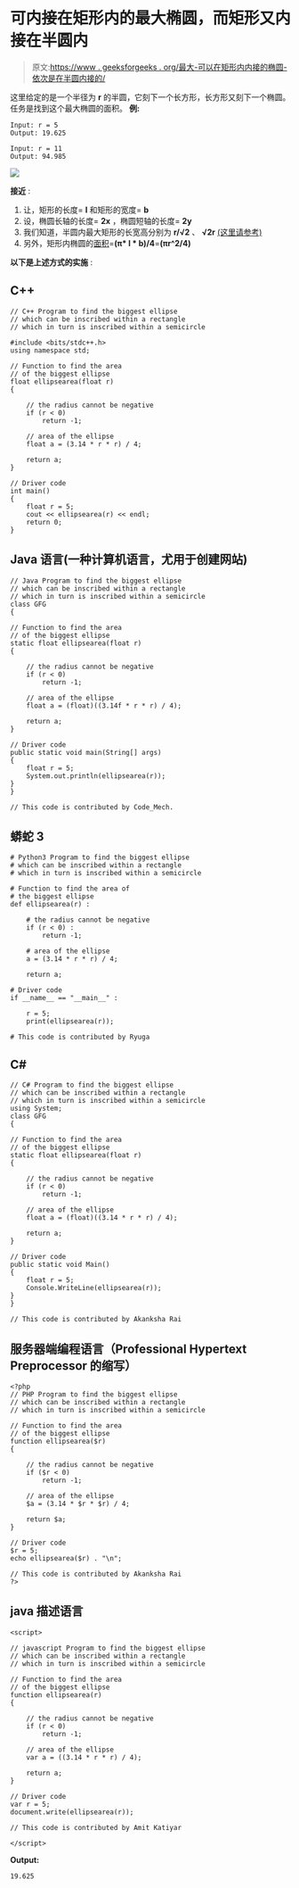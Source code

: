 # 可内接在矩形内的最大椭圆，而矩形又内接在半圆内

> 原文:[https://www . geeksforgeeks . org/最大-可以在矩形内内接的椭圆-依次是在半圆内接的/](https://www.geeksforgeeks.org/largest-ellipse-that-can-be-inscribed-within-a-rectangle-which-in-turn-is-inscribed-within-a-semicircle/)

这里给定的是一个半径为 **r** 的半圆，它刻下一个长方形，长方形又刻下一个椭圆。任务是找到这个最大椭圆的面积。
**例:**

```
Input: r = 5
Output: 19.625

Input: r = 11
Output: 94.985
```

![](img/37823c9aa165ab4d5ce774992c58b0cf.png)

**接近** :

1.  让，矩形的长度= **l** 和矩形的宽度= **b**
2.  设，椭圆长轴的长度= **2x** ，椭圆短轴的长度= **2y**
3.  我们知道，半圆内最大矩形的长宽高分别为 **r/√2** 、 **√2r** [(这里请参考)](https://www.geeksforgeeks.org/largest-rectangle-that-can-be-inscribed-in-a-semicircle/)
4.  另外，矩形内椭圆的[面积](https://www.geeksforgeeks.org/area-of-the-biggest-ellipse-inscribed-within-a-rectangle/)=**(π* l * b)/4**=**(πr^2/4)**

**以下是上述方式的实施** :

## C++

```
// C++ Program to find the biggest ellipse
// which can be inscribed within a rectangle
// which in turn is inscribed within a semicircle

#include <bits/stdc++.h>
using namespace std;

// Function to find the area
// of the biggest ellipse
float ellipsearea(float r)
{

    // the radius cannot be negative
    if (r < 0)
        return -1;

    // area of the ellipse
    float a = (3.14 * r * r) / 4;

    return a;
}

// Driver code
int main()
{
    float r = 5;
    cout << ellipsearea(r) << endl;
    return 0;
}
```

## Java 语言(一种计算机语言，尤用于创建网站)

```
// Java Program to find the biggest ellipse
// which can be inscribed within a rectangle
// which in turn is inscribed within a semicircle
class GFG
{

// Function to find the area
// of the biggest ellipse
static float ellipsearea(float r)
{

    // the radius cannot be negative
    if (r < 0)
        return -1;

    // area of the ellipse
    float a = (float)((3.14f * r * r) / 4);

    return a;
}

// Driver code
public static void main(String[] args)
{
    float r = 5;
    System.out.println(ellipsearea(r));
}
}

// This code is contributed by Code_Mech.
```

## 蟒蛇 3

```
# Python3 Program to find the biggest ellipse
# which can be inscribed within a rectangle
# which in turn is inscribed within a semicircle

# Function to find the area of
# the biggest ellipse
def ellipsearea(r) :

    # the radius cannot be negative
    if (r < 0) :
        return -1;

    # area of the ellipse
    a = (3.14 * r * r) / 4;

    return a;

# Driver code
if __name__ == "__main__" :

    r = 5;
    print(ellipsearea(r));

# This code is contributed by Ryuga
```

## C#

```
// C# Program to find the biggest ellipse
// which can be inscribed within a rectangle
// which in turn is inscribed within a semicircle
using System;
class GFG
{

// Function to find the area
// of the biggest ellipse
static float ellipsearea(float r)
{

    // the radius cannot be negative
    if (r < 0)
        return -1;

    // area of the ellipse
    float a = (float)((3.14 * r * r) / 4);

    return a;
}

// Driver code
public static void Main()
{
    float r = 5;
    Console.WriteLine(ellipsearea(r));
}
}

// This code is contributed by Akanksha Rai
```

## 服务器端编程语言（Professional Hypertext Preprocessor 的缩写）

```
<?php
// PHP Program to find the biggest ellipse
// which can be inscribed within a rectangle
// which in turn is inscribed within a semicircle

// Function to find the area
// of the biggest ellipse
function ellipsearea($r)
{

    // the radius cannot be negative
    if ($r < 0)
        return -1;

    // area of the ellipse
    $a = (3.14 * $r * $r) / 4;

    return $a;
}

// Driver code
$r = 5;
echo ellipsearea($r) . "\n";

// This code is contributed by Akanksha Rai
?>
```

## java 描述语言

```
<script>

// javascript Program to find the biggest ellipse
// which can be inscribed within a rectangle
// which in turn is inscribed within a semicircle

// Function to find the area
// of the biggest ellipse
function ellipsearea(r)
{

    // the radius cannot be negative
    if (r < 0)
        return -1;

    // area of the ellipse
    var a = ((3.14 * r * r) / 4);

    return a;
}

// Driver code
var r = 5;
document.write(ellipsearea(r));

// This code is contributed by Amit Katiyar

</script>
```

**Output:** 

```
19.625
```